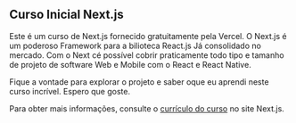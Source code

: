 ## Curso Inicial Next.js

Este é um curso de Next.js fornecido gratuitamente pela Vercel. O Next.js é um poderoso Framework para a bilioteca React.js
Já consolidado no mercado. Com o Next cé possível cobrir praticamente todo tipo e tamanho de projeto de software Web e Mobile com o React e React Native.

Fique a vontade para explorar o projeto e saber oque eu aprendi neste curso incrível. Espero que goste.

Para obter mais informações, consulte o [currículo do curso](https://nextjs.org/learn) no site Next.js.